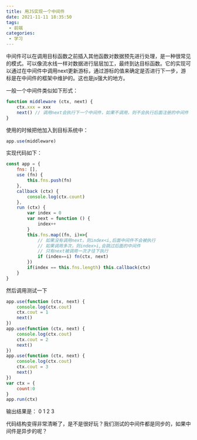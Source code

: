 ```yaml
---
title: 用JS实现一个中间件
date: 2021-11-11 18:35:50
tags:
 - 前端
categories:
 - 学习
---
```


中间件可以在调用目标函数之前插入其他函数对数据预先进行处理，是一种很常见的模式。可以像流水线一样对数据进行层层加工，最终到达目标函数。它的实现可以通过在中间件中调用next更新游标，通过游标的值来确定是否进行下一步，游标是在中间件的框架中维护的。这也是js强大的地方。

<!-- more -->

一般一个中间件类似如下形式：
```javascript
function middleware (ctx, next) {
    ctx.xxx = xxx
    next() // 调用next会执行下一个中间件，如果不调用，则不会执行后面注册的中间件
}
```
使用的时候把他加入到目标系统中：
```javascript
app.use(middleware)
```

实现代码如下：
```javascript
const app = {
    fns: [],
    use (fn) {
        this.fns.push(fn)
    },
    callback (ctx) {
        console.log(ctx.count)
    },
    run (ctx) {
        var index = 0
        var next = function () {
            index++
        }
        this.fns.map((fn, i)=>{
            // 如果没有调用next，则index<i,后面中间件不会被执行
            // 如果调用多次，则index>i,会跳过后面的中间件
            // 只有next被调用一次才往下执行
            if (index==i) fn(ctx, next)
        })
        if(index == this.fns.length) this.callback(ctx)
    }
}
```

然后调用测试一下
```javascript
app.use(function (ctx, next) {
    console.log(ctx.cout)
    ctx.cout = 1
    next()
})
app.use(function (ctx, next) {
    console.log(ctx.cout)
    ctx.cout = 2
    next()
})
app.use(function (ctx, next) {
    console.log(ctx.cout)
    ctx.cout = 3
    next()
})
var ctx = {
    count:0
}
app.run(ctx)
```

输出结果是：
0
1
2
3

代码结构变得非常清晰了，是不是很好玩？我们测试的中间件都是同步的，如果中间件是异步的呢？
